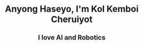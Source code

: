 <h1 align="center">Anyong Haseyo, I'm Kol Kemboi Cheruiyot</h1>
<h2 align="center">I love AI and Robotics</h2>

